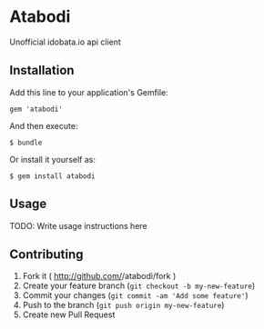 # Atabodi

Unofficial idobata.io api client

## Installation

Add this line to your application's Gemfile:

    gem 'atabodi'

And then execute:

    $ bundle

Or install it yourself as:

    $ gem install atabodi

## Usage

TODO: Write usage instructions here

## Contributing

1. Fork it ( http://github.com/<my-github-username>/atabodi/fork )
2. Create your feature branch (`git checkout -b my-new-feature`)
3. Commit your changes (`git commit -am 'Add some feature'`)
4. Push to the branch (`git push origin my-new-feature`)
5. Create new Pull Request
